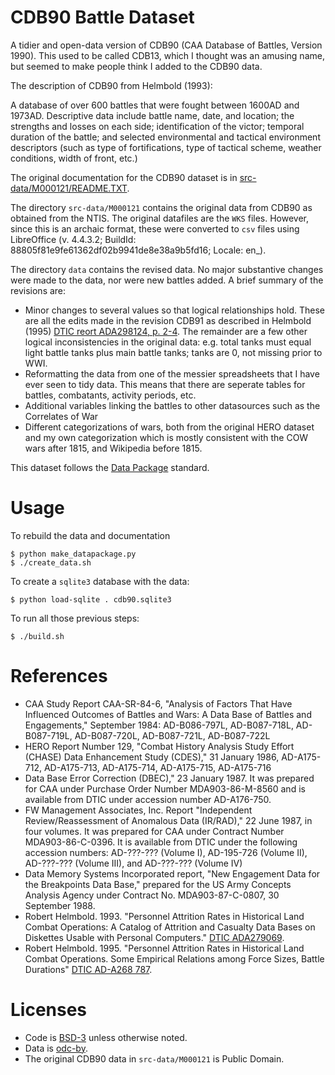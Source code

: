 # CDB90 Battle Dataset

A tidier and open-data version of CDB90 (CAA Database of Battles, Version 1990).
This used to be called CDB13, which I thought was an amusing name, but seemed to make people think I added to the CDB90 data.

The description of CDB90 from Helmbold (1993):

  A database of over 600 battles that were fought between 1600AD and
  1973AD. Descriptive data include battle name, date, and location;
  the strengths and losses on each side; identification of the victor;
  temporal duration of the battle; and selected environmental and
  tactical environment descriptors (such as type of fortifications,
  type of tactical scheme, weather conditions, width of front, etc.)
  
The original documentation for the CDB90 dataset is in [src-data/M000121/README.TXT](https://github.com/jrnold/CDB90/tree/master/src-data/M000121).


The directory `src-data/M000121` contains the original data from CDB90 as obtained from the NTIS.
The original datafiles are the `WKS` files.
However, since this is an archaic format, these were converted to `csv` files using LibreOffice (v. 4.4.3.2; BuildId: 88805f81e9fe61362df02b9941de8e38a9b5fd16; Locale: en_).

The directory `data` contains the revised data. 
No major substantive changes were made to the data, nor were new battles added.
A brief summary of the revisions are:

- Minor changes to several values so that logical relationships hold. These are all the edits made in the revision CDB91 as described in Helmbold (1995) [DTIC reort ADA298124, p. 2-4](http://oai.dtic.mil/oai/oai?verb=getRecord&metadataPrefix=html&identifier=ADA298124). The remainder are a few other logical inconsistencies in the original data: e.g. total tanks must equal light battle tanks plus main battle tanks; tanks are 0, not missing prior to WWI.
- Reformatting the data from one of the messier spreadsheets that I have ever seen to tidy data. This means that there are seperate tables for battles, combatants, activity periods, etc.
- Additional variables linking the battles to other datasources such as the Correlates of War
- Different categorizations of wars, both from the original HERO dataset and my own categorization which is mostly consistent with the COW wars after 1815, and Wikipedia before 1815.

This dataset follows the [Data Package](http://www.dataprotocols.org/en/latest/data-packages.html) standard.

# Usage

To rebuild the data and documentation
```
$ python make_datapackage.py
$ ./create_data.sh
```

To create a ``sqlite3`` database with the data:
```
$ python load-sqlite . cdb90.sqlite3
```

To run all those previous steps:
```console
$ ./build.sh
```

# References

- CAA Study Report CAA-SR-84-6, "Analysis of Factors That Have Influenced Outcomes of Battles and Wars: A Data Base of Battles and Engagements," September 1984: AD-B086-797L, AD-B087-718L, AD-B087-719L, AD-B087-720L, AD-B087-721L, AD-B087-722L
- HERO Report Number 129, "Combat History Analysis Study Effort (CHASE) Data Enhancement Study (CDES)," 31 January 1986, AD-A175-712, AD-A175-713, AD-A175-714, AD-A175-715, AD-A175-716
- Data Base Error Correction (DBEC)," 23 January 1987. It was prepared for CAA under Purchase Order Number MDA903-86-M-8560 and is available from DTIC under accession number AD-A176-750.
- FW Management Associates, Inc. Report "Independent Review/Reassessment of Anomalous Data (IR/RAD)," 22 June 1987, in four volumes. It was prepared for CAA under Contract Number MDA903-86-C-0396. It is available from DTIC under the following accession numbers: AD-???-??? (Volume I), AD-195-726 (Volume II), AD-???-??? (Volume III), and AD-???-??? (Volume IV)
- Data Memory Systems Incorporated report, "New Engagement Data for the Breakpoints Data Base," prepared for the US Army Concepts Analysis Agency under Contract No. MDA903-87-C-0807, 30 September 1988.
- Robert Helmbold. 1993. "Personnel Attrition Rates in Historical Land Combat Operations: A Catalog of Attrition and Casualty Data Bases on Diskettes Usable with Personal Computers." [DTIC ADA279069](http://www.dtic.mil/docs/citations/ADA279069).
- Robert Helmbold. 1995. "Personnel Attrition Rates in Historical Land Combat Operations. Some Empirical Relations among Force Sizes, Battle Durations" [DTIC AD-A268 787](http://handle.dtic.mil/100.2/ADA298124).

# Licenses

- Code is [BSD-3](http://opensource.org/licenses/BSD-3-Clause) unless otherwise noted.
- Data is [odc-by](http://opendatacommons.org/licenses/by/).
- The original CDB90 data in `src-data/M000121` is Public Domain.

